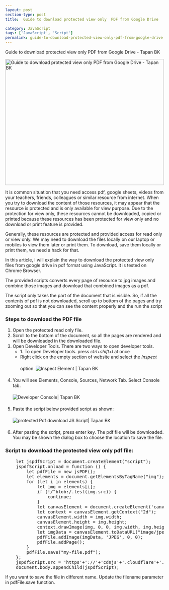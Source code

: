 ```yaml
---
layout: post
section-type: post
title:  Guide to download protected view only  PDF from Google Drive

category: JavaScript
tags: ['JavaScript', 'Script']
permalink: guide-to-download-protected-view-only-pdf-from-google-drive
---
```

Guide to download protected view only  PDF from Google Drive - Tapan BK

<!--more-->

<img
    src="{{site.baseurl}}/img/posts/download-view-only-protected-pdf-using-script.png"
    class="img-thumbnail img-rounded" height="400px" width="100%"
    title="Guide to download protected view only  PDF from Google Drive - Tapan BK"
    alt="Guide to download protected view only  PDF from Google Drive - Tapan BK">
<section>
<p>
It is common situation that you need access pdf, google sheets, videos from your teachers, friends, colleagues or 
similar resource from internet. When you try to download the content of those resources, 
it may appear that the resource is protected and is only available for view purpose. Due to the protection for view only,
these resources cannot be downloaded, copied or printed because these resources has been protected for view only and 
no download or print feature is provided.
</p>
</section>


<section>
<p>
Generally, these resources are protected and provided access for read only or view only. We may need to download the
files locally on our laptop or mobiles to view them later or print them. To download, save them locally or print them,
we need a hack for that. 
</p>

<p>In this article, I will explain the way to download the protected view only files from google drive in pdf format
using JavaScript. It is tested on Chrome Browser.
</p>
</section>

<section>
<p>The provided scripts converts every page of resource to jpg images and combine those images and
download that combined images as a pdf.</p>
</section> 

<section>
The script only takes the part of the document that is visible. So, if all the contents of pdf is not downloaded, 
scroll up to bottom of the pages and try zooming out so that you can see the content properly and the run the script
</section>

<section>
<h3>Steps to download the PDF file</h3>

<ol>
<li> Open the protected read only file.</li>
<li> Scroll to the bottom of the document, so all the pages are rendered and will be downloaded in the downloaded file.</li>
<li> Open Developer Tools. There are two ways to open developer tools.
    <ul>
        <li>1. To open Developer tools. press <em class="important">ctrl+shift+I</em> at once </li>
        <li>Right click on the empty section of website and select the <em class="important">Inspect</em>  option.
        <img src="{{site.baseurl}}/img/posts/chrome-right-click-inspect.png"
        style="margin: 20px 0"
        alt="Inspect Element | Tapan BK"></li>
    </ul>
</li>
<li> You will see Elements, Console, Sources, Network Tab. Select Console tab.<br/>
<img src="{{site.baseurl}}/img/posts/developer-console.png" alt="Developer Console| Tapan BK"
 style="margin: 20px 0"
> 
</li>
<li>Paste the script below provided script as shown:
<img src="{{site.baseurl}}/img/posts/protect-pdf-download-script.png" alt="protected Pdf download JS Script| Tapan BK"
    style="margin: 20px 0"
 >
</li>
<li>After pasting the script, press enter key. The pdf file will be downloaded. You may be shown the dialog box to 
choose the location to save the file.
</li>
</ol>
</section>

<section>

<h3>Script to download the protected view only pdf file: </h3>
<pre class="terminal">
    let jspdfScript = document.createElement("script");
    jspdfScript.onload = function () {
        let pdfFile = new jsPDF();
        let elements = document.getElementsByTagName("img");
        for (let i in elements) {
            let img = elements[i];
            if (!/^blob:/.test(img.src)) {
                continue;
            }
            let canvasElement = document.createElement('canvas');
            let context = canvasElement.getContext("2d");
            canvasElement.width = img.width;
            canvasElement.height = img.height;
            context.drawImage(img, 0, 0, img.width, img.height);
            let imgData = canvasElement.toDataURL("image/jpeg", 1.0);
            pdfFile.addImage(imgData, 'JPEG', 0, 0);
            pdfFile.addPage();
        }
        pdfFile.save("my-file.pdf");
    };
    jspdfScript.src = 'https'+'://'+'cdnjs'+'.cloudflare'+'.com/ajax/libs/jspdf/1.5.3/jspdf.debug.js'
    document.body.appendChild(jspdfScript);
</pre>

<p>If you want to save the file in different name. Update the filename parameter in pdfFile.save function.</p>
</section>
